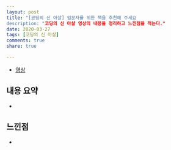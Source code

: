 ```yaml
---
layout: post
title: "[코딩의 신 아샬] 입문자를 위한 책을 추천해 주세요
description: "코딩의 신 아샬 영상의 내용을 정리하고 느낀점을 적는다."
date: 2020-03-27
tags: [코딩의 신 아샬]
comments: true
share: true

---
```




-   [영상](https://www.youtube.com/watch?v=2D7TeqBfxvY&list=PLbdtsbZUwdeRVk-F-TgBYlvBzXfjIQO3o&index=140)

## 내용 요약

* 

## 느낀점

* 
